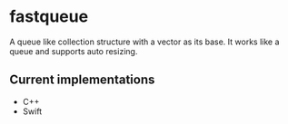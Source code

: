 # fastqueue

A queue like collection structure with a vector as its base. It works like a queue and supports auto resizing.

## Current implementations
+ C++
+ Swift
